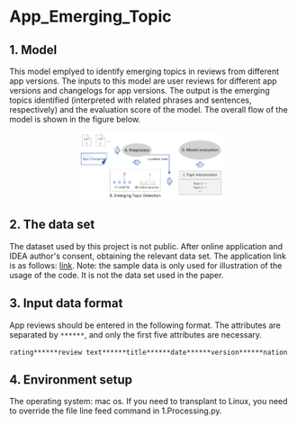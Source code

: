 # App_Emerging_Topic

## 1. Model
This model emplyed to identify emerging topics in reviews from different app versions. The inputs to this model are user reviews for different app versions and changelogs for app versions. The output is the emerging topics identified (interpreted with related phrases and sentences, respectively) and the evaluation score of the model. The overall flow of the model is shown in the figure below.
<p align="center"><img width="50%" src="Framework.png" /></p>

## 2. The data set
The dataset used by this project is not public. After online application and IDEA author's consent, obtaining the relevant data set. The application link is as follows: [link](https://goo.gl/forms/nAAkSa5o5yrSIaPr2). Note: the sample data is only used for illustration of the usage of the code. It is not the data set used in the paper.

## 3.  Input data format
App reviews should be entered in the following format. The attributes are separated by `******`, and only the first five attributes are necessary. 

```
rating******review text******title******date******version******nation
```
## 4. Environment setup
The operating system: mac os. If you need to transplant to Linux, you need to override the file line feed command in 1.Processing.py.
